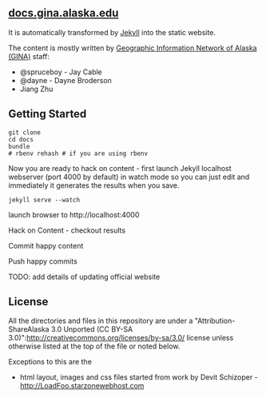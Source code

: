 ## [docs.gina.alaska.edu](http://docs.gina.alaska.edu)

It is automatically transformed by [Jekyll](http://github.com/mojombo/jekyll) into the static website.  

The content is mostly written by [Geographic Information Network of Alaska (GINA)](http://gina.alaska.edu/) staff:
 * @spruceboy - Jay Cable
 * @dayne - Dayne Broderson
 * Jiang Zhu 

## Getting Started

```
git clone 
cd docs
bundle
# rbenv rehash # if you are using rbenv
```

Now you are ready to hack on content - first launch Jekyll localhost webserver (port 4000 by default) in watch mode so you can just edit and immediately it generates the results when you save.


```
jekyll serve --watch 
```
launch browser to http://localhost:4000

Hack on Content - checkout results

Commit happy content

Push happy commits

TODO: add details of updating official website

## License

All the directories and files in this repository are under a "Attribution-ShareAlaska 3.0 Unported (CC BY-SA 3.0)":http://creativecommons.org/licenses/by-sa/3.0/ license unless otherwise listed at the top of the file or noted below.

Exceptions to this are the 
* html layout, images and css files started from work by Devit Schizoper - http://LoadFoo.starzonewebhost.com


